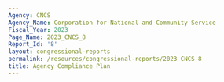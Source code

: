 ```yaml
---
Agency: CNCS
Agency_Name: Corporation for National and Community Service
Fiscal_Year: 2023
Page_Name: 2023_CNCS_8
Report_Id: '8'
layout: congressional-reports
permalink: /resources/congressional-reports/2023_CNCS_8
title: Agency Compliance Plan
---
```

